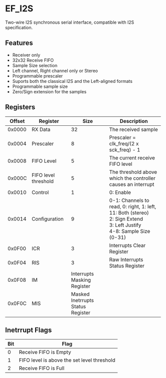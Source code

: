 # EF_I2S
Two-wire I2S synchronous serial interface, compatible with I2S specification.

## Features
- Receiver only
- 32x32 Receive FIFO
- Sample Size selection
- Left channel, Right channel only or Stereo
- Programmable prescaler
- Suports both the classical I2S and the Left-aligned formats
- Programmable sample size
- Zero/Sign extension for the samples

## Registers
| Offset | Register | Size | Description |
|--------|----------|------|-------------|
| 0x0000 | RX Data | 32 | The received sample |
| 0x0004 | Prescaler | 8 | Prescaler = clk_freq/(2 x sck_freq) - 1 |
| 0x0008 | FIFO Level | 5 | The current receive FIFO level |
| 0x000C | FIFO level threshold | 5|The threshold above which the controller causes an interrupt |
| 0x0010 | Control |1| 0: Enable|
| 0x0014 | Configuration |9| 0-1: Channels to read, 0: right, 1: left, 11: Both (stereo)<br> 2: Sign Extend<br> 3: Left Justify<br> 4-8: Sample Size (0-31)|
| 0x0F00 | ICR | 3 | Interrupts Clear Register |
| 0x0F04 | RIS | 3 | Raw Interrupts Status Register |
| 0x0F08 | IM | Interrupts Masking Register |
| 0x0F0C | MIS | Masked Inetrrupts Status Register |

## Inetrrupt Flags
| Bit | Flag |
|-----|------|
| 0   | Receive FIFO is Empty |
| 1   | FIFO level is above the set level threshold |
| 2   | Receive FIFO is Full |

